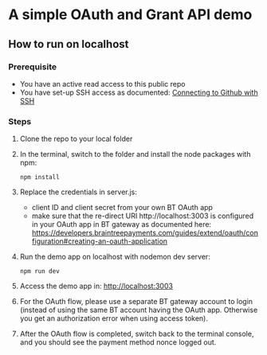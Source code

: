 # A simple OAuth and Grant API demo

## How to run on localhost

### Prerequisite

- You have an active read access to this public repo
- You have set-up SSH access as documented:
  [Connecting to Github with SSH](https://help.github.com/en/enterprise/2.18/user/github/authenticating-to-github/connecting-to-github-with-ssh)

### Steps

1. Clone the repo to your local folder

2. In the terminal, switch to the folder and install the node packages with npm:

   ```console
   npm install
   ```

3. Replace the credentials in server.js:

   - client ID and client secret from your own BT OAuth app
   - make sure that the re-direct URI http://localhost:3003 is configured in your OAuth app in BT gateway as documented here:
     https://developers.braintreepayments.com/guides/extend/oauth/configuration#creating-an-oauth-application

4. Run the demo app on localhost with nodemon dev server:
   ```console
   npm run dev
   ```
5. Access the demo app in:
   [http://localhost:3003](http://localhost:3003)

6) For the OAuth flow, please use a separate BT gateway account to login (instead of using the same BT account having the OAuth app. Otherwise you get an authorization error when using access token).

7) After the OAuth flow is completed, switch back to the terminal console, and you should see the payment method nonce logged out.
